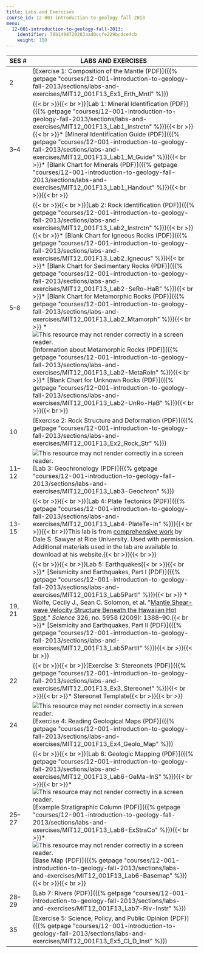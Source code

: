 ```yaml
---
title: Labs and Exercises
course_id: 12-001-introduction-to-geology-fall-2013
menu:
  12-001-introduction-to-geology-fall-2013:
    identifier: 70b1498729283aad0ccfe229bcdce4cb
    weight: 100
---
```

| SES # | LABS AND EXERCISES |
| --- | --- |
| 2 | [Exercise 1: Composition of the Mantle (PDF)]({{% getpage "courses/12-001-introduction-to-geology-fall-2013/sections/labs-and-exercises/MIT12_001F13_Ex1_Erth_Mntl" %}}) |
| 3–4 | {{< br >}}{{< br >}}[Lab 1: Mineral Identification (PDF)]({{% getpage "courses/12-001-introduction-to-geology-fall-2013/sections/labs-and-exercises/MIT12_001F13_Lab1_Instrctn" %}}){{< br >}}{{< br >}}*   [Mineral Identification Guide (PDF)]({{% getpage "courses/12-001-introduction-to-geology-fall-2013/sections/labs-and-exercises/MIT12_001F13_Lab1_M_Guide" %}}){{< br >}}*   [Blank Chart for Minerals (PDF)]({{% getpage "courses/12-001-introduction-to-geology-fall-2013/sections/labs-and-exercises/MIT12_001F13_Lab1_Handout" %}}){{< br >}}{{< br >}} |
| 5–8 | {{< br >}}{{< br >}}[Lab 2: Rock Identification (PDF)]({{% getpage "courses/12-001-introduction-to-geology-fall-2013/sections/labs-and-exercises/MIT12_001F13_Lab2_Instrctn" %}}){{< br >}}{{< br >}}*   [Blank Chart for Igneous Rocks (PDF)]({{% getpage "courses/12-001-introduction-to-geology-fall-2013/sections/labs-and-exercises/MIT12_001F13_Lab2_Igneous" %}}){{< br >}}*   [Blank Chart for Sedimentary Rocks (PDF)]({{% getpage "courses/12-001-introduction-to-geology-fall-2013/sections/labs-and-exercises/MIT12_001F13_Lab2-SeRo-HaB" %}}){{< br >}}*   [Blank Chart for Metamorphic Rocks (PDF)]({{% getpage "courses/12-001-introduction-to-geology-fall-2013/sections/labs-and-exercises/MIT12_001F13_Lab2_Mtamorph" %}}){{< br >}}    *   ![This resource may not render correctly in a screen reader.](/images/inacessible.gif)[Information about Metamorphic Rocks (PDF)]({{% getpage "courses/12-001-introduction-to-geology-fall-2013/sections/labs-and-exercises/MIT12_001F13_Lab2-MetaRoIn" %}}){{< br >}}*   [Blank Chart for Unknown Rocks (PDF)]({{% getpage "courses/12-001-introduction-to-geology-fall-2013/sections/labs-and-exercises/MIT12_001F13_Lab2-UnRo-HaB" %}}){{< br >}}{{< br >}} |
| 10 | [Exercise 2: Rock Structure and Deformation (PDF)]({{% getpage "courses/12-001-introduction-to-geology-fall-2013/sections/labs-and-exercises/MIT12_001F13_Ex2_Rock_Str" %}}) |
| 11–12 | ![This resource may not render correctly in a screen reader.](/images/inacessible.gif)[Lab 3: Geochronology (PDF)]({{% getpage "courses/12-001-introduction-to-geology-fall-2013/sections/labs-and-exercises/MIT12_001F13_Lab3-Geochron" %}}) |
| 13–15 | {{< br >}}{{< br >}}[Lab 4: Plate Tectonics (PDF)]({{% getpage "courses/12-001-introduction-to-geology-fall-2013/sections/labs-and-exercises/MIT12_001F13_Lab4-PlateTe-In" %}}){{< br >}}{{< br >}}This lab is from [comprehensive work](http://plateboundary.rice.edu/home.html) by Dale S. Sawyer at Rice University. Used with permission. Additional materials used in the lab are available to download at his website.{{< br >}}{{< br >}} |
| 19, 21 | {{< br >}}{{< br >}}Lab 5: Earthquakes{{< br >}}{{< br >}}*   [Seismicity and Earthquakes, Part I (PDF)]({{% getpage "courses/12-001-introduction-to-geology-fall-2013/sections/labs-and-exercises/MIT12_001F13_Lab5PartI" %}}){{< br >}}    *   Wolfe, Cecily J., Sean C. Solomon, et al. "[Mantle Shear-wave Velocity Structure Beneath the Hawaiian Hot Spot](http://dx.doi.org/10.1126/science.1180165)." _Science_ 326, no. 5958 (2009): 1388–90.{{< br >}}*   [Seismicity and Earthquakes, Part II (PDF)]({{% getpage "courses/12-001-introduction-to-geology-fall-2013/sections/labs-and-exercises/MIT12_001F13_Lab5PartII" %}}){{< br >}}{{< br >}} |
| 22 | {{< br >}}{{< br >}}[Exercise 3: Stereonets (PDF)]({{% getpage "courses/12-001-introduction-to-geology-fall-2013/sections/labs-and-exercises/MIT12_001F13_Ex3_Stereonet" %}}){{< br >}}{{< br >}}*   Stereonet Template{{< br >}}{{< br >}} |
| 24 | ![This resource may not render correctly in a screen reader.](/images/inacessible.gif)[Exercise 4: Reading Geological Maps (PDF)]({{% getpage "courses/12-001-introduction-to-geology-fall-2013/sections/labs-and-exercises/MIT12_001F13_Ex4_Geolo_Map" %}}) |
| 25–27 | {{< br >}}{{< br >}}[Lab 6: Geologic Mapping (PDF)]({{% getpage "courses/12-001-introduction-to-geology-fall-2013/sections/labs-and-exercises/MIT12_001F13_Lab6-GeMa-InS" %}}){{< br >}}{{< br >}}*   ![This resource may not render correctly in a screen reader.](/images/inacessible.gif)[Example Stratigraphic Column (PDF)]({{% getpage "courses/12-001-introduction-to-geology-fall-2013/sections/labs-and-exercises/MIT12_001F13_Lab6-ExStraCo" %}}){{< br >}}*   ![This resource may not render correctly in a screen reader.](/images/inacessible.gif)[Base Map (PDF)]({{% getpage "courses/12-001-introduction-to-geology-fall-2013/sections/labs-and-exercises/MIT12_001F13_Lab6-Basemap" %}}){{< br >}}{{< br >}} |
| 28–29 | [Lab 7: Rivers (PDF)]({{% getpage "courses/12-001-introduction-to-geology-fall-2013/sections/labs-and-exercises/MIT12_001F13_Lab7-Riv-Instr" %}}) |
| 35 | [Exercise 5: Science, Policy, and Public Opinion (PDF)]({{% getpage "courses/12-001-introduction-to-geology-fall-2013/sections/labs-and-exercises/MIT12_001F13_Ex5_Cl_D_Inst" %}})